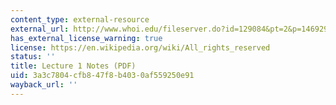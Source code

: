 ```yaml
---
content_type: external-resource
external_url: http://www.whoi.edu/fileserver.do?id=129084&pt=2&p=146929
has_external_license_warning: true
license: https://en.wikipedia.org/wiki/All_rights_reserved
status: ''
title: Lecture 1 Notes (PDF)
uid: 3a3c7804-cfb8-47f8-b403-0af559250e91
wayback_url: ''
---
```

